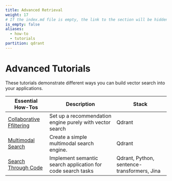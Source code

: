 ```yaml
---
title: Advanced Retrieval
weight: 17
# If the index.md file is empty, the link to the section will be hidden from the sidebar
is_empty: false
aliases:
  - how-to
  - tutorials
partition: qdrant
---
```


# Advanced Tutorials 

These tutorials demonstrate different ways you can build vector search into your applications. 

| Essential How-Tos                                                                      | Description                                                       | Stack                                       |   
|---------------------------------------------------------------------------------|-------------------------------------------------------------------|---------------------------------------------|
| [Collaborative Ffiltering](/documentation/tutorials/collaborative-filtering/)                 | Set up a recommendation engine purely with vector search               | Qdrant                                      | 
| [Multimodal Search](/documentation/tutorials/multimodal-search-fastembed/)                                | Create a simple multimodal search engine.                                      | Qdrant                                      |  
| [Search Through Code](/documentation/tutorials/code-search/)      | Implement semantic search application for code search tasks        | Qdrant, Python, sentence-transformers, Jina |
